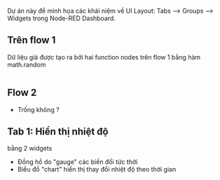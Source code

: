 Dự án này để minh họa các khái niệm về UI Layout: Tabs --> Groups --> Widgets trong Node-RED Dashboard.

## Trên flow 1 
Dữ liệu giả được tạo ra bởi hai function nodes trên flow 1 bằng hàm math.random

```js

```

## Flow 2 

- Trống không ?

## Tab 1: Hiển thị nhiệt độ
bằng 2 widgets
- Đồng hồ do "gauge" các biến đổi tức thời
- Biểu đồ "chart" hiển thị thay đổi nhiệt độ theo thời gian 
